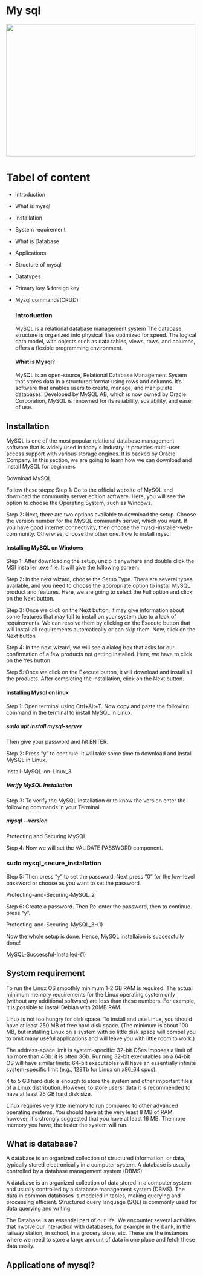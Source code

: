 # My sql

<img src="https://webuilddatabases.com/wp-content/uploads/2015/03/mysql-icon-250x314.png" width="500" height="350">

# Tabel of content

* introduction
* What is mysql
* Installation
* System requirement
* What is Database
* Applications
* Structure of mysql
* Datatypes
* Primary key & foreign key
* Mysql commands(CRUD)

  ### Introduction
  MySQL is a relational database management system The database structure is organized into physical files optimized for speed. The logical data model, with objects such as data tables, views, rows, and columns, offers a flexible programming environment.
  
  #### What is Mysql?
  MySQL is an open-source, Relational Database Management System that stores data in a structured format using rows and columns. It’s software that enables users to create, manage, and manipulate databases. Developed by MySQL AB, which is now owned by Oracle Corporation, MySQL is renowned for its reliability, scalability, and ease of use.
  
 ## Installation 
 MySQL is one of the most popular relational database management software that is widely used in today's industry. It provides multi-user access support with various storage engines. It is backed by Oracle Company. In this section, we are going to learn how we can download and install MySQL for beginners

 Download MySQL

Follow these steps:
Step 1: Go to the official website of MySQL and download the community server edition software. Here, you will see the option to choose the Operating System, such as Windows.

Step 2: Next, there are two options available to download the setup. Choose the version number for the MySQL community server, which you want. If you have good internet connectivity, then choose the mysql-installer-web-community. Otherwise, choose the other one.
how to install mysql

#### Installing MySQL on Windows

Step 1: After downloading the setup, unzip it anywhere and double click the MSI installer .exe file. It will give the following screen:


Step 2: In the next wizard, choose the Setup Type. There are several types available, and you need to choose the appropriate option to install MySQL product and features. Here, we are going to select the Full option and click on the Next button.

Step 3: Once we click on the Next button, it may give information about some features that may fail to install on your system due to a lack of requirements. We can resolve them by clicking on the Execute button that will install all requirements automatically or can skip them. Now, click on the Next button

Step 4: In the next wizard, we will see a dialog box that asks for our confirmation of a few products not getting installed. Here, we have to click on the Yes button.

Step 5: Once we click on the Execute button, it will download and install all the products. After completing the installation, click on the Next button.

#### Installing Mysql on linux

Step 1: Open terminal using Ctrl+Alt+T. Now copy and paste the following command in the terminal to install MySQL in Linux.
##### sudo apt install mysql-server
Then give your password and hit ENTER. 

Step 2: Press “y” to continue.
It will take some time to download and install MySQL in Linux.

Install-MySQL-on-Linux_3

##### Verify MySQL Installation

Step 3: To verify the MySQL installation or to know the version enter the following commands in your Terminal.

##### mysql --version

Protecting and Securing MySQL

Step 4: Now we will set the VALIDATE PASSWORD component.

### sudo mysql_secure_installation

Step 5: Then press “y” to set the password. Next press “0” for the low-level password or choose as you want to set the password.

Protecting-and-Securing-MySQL_2

Step 6: Create a password. Then Re-enter the password, then to continue press “y”.

Protecting-and-Securing-MySQL_3-(1)

Now the whole setup is done. Hence, MySQL installaion is successfully done!

MySQL-Successful-Installed-(1)

## System requirement

To run the Linux OS smoothly minimum 1-2 GB RAM is required. The actual minimum memory requirements for the Linux operating system only (without any additional software) are less than these numbers. For example, it is possible to install Debian with 20MB RAM.

Linux is not too hungry for disk space. To install and use Linux, you should have at least 250 MB of free hard disk space. (The minimum is about 100 MB, but installing Linux on a system with so little disk space will compel you to omit many useful applications and will leave you with little room to work.)

The address-space limit is system-specific: 32-bit OSes imposes a limit of no more than 4Gb: it is often 3Gb. Running 32-bit executables on a 64-bit OS will have similar limits: 64-bit executables will have an essentially infinite system-specific limit (e.g., 128Tb for Linux on x86_64 cpus).

4 to 5 GB hard disk is enough to store the system and other important files of a Linux distribution. However, to store users' data it is recommended to have at least 25 GB hard disk size.

Linux requires very little memory to run compared to other advanced operating systems. You should have at the very least 8 MB of RAM; however, it's strongly suggested that you have at least 16 MB. The more memory you have, the faster the system will run.

## What is database?

A database is an organized collection of structured information, or data, typically stored electronically in a computer system. A database is usually controlled by a database management system (DBMS)

A database is an organized collection of data stored in a computer system and usually controlled by a database management system (DBMS). The data in common databases is modeled in tables, making querying and processing efficient. Structured query language (SQL) is commonly used for data querying and writing.

The Database is an essential part of our life. We encounter several activities that involve our interaction with databases, for example in the bank, in the railway station, in school, in a grocery store, etc. These are the instances where we need to store a large amount of data in one place and fetch these data easily. 

## Applications of mysql?






